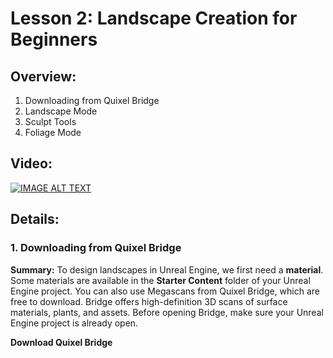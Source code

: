 # Lesson 2: Landscape Creation for Beginners

## Overview:

1. Downloading from Quixel Bridge
2. Landscape Mode
3. Sculpt Tools
4. Foliage Mode

## Video:

[![IMAGE ALT TEXT](http://img.youtube.com/vi/ij1S7oM-H_c/0.jpg)](https://youtu.be/ij1S7oM-H_c "Creating Landscapes")

## Details:

### 1. Downloading from Quixel Bridge

**Summary:** To design landscapes in Unreal Engine, we first need a **material**. Some materials are available in the **Starter Content** folder of your Unreal Engine project. You can also use Megascans from Quixel Bridge, which are free to download. Bridge offers high-definition 3D scans of surface materials, plants, and assets. Before opening Bridge, make sure your Unreal Engine project is already open.

**Download Quixel Bridge**

